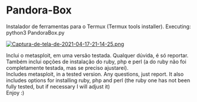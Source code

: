 # Pandora-Box
Instalador de ferramentas para o Termux (Termux tools installer).
Executing: python3 PandoraBox.py

[![Captura-de-tela-de-2021-04-17-21-14-25.png](https://i.postimg.cc/yxrJYdmr/Captura-de-tela-de-2021-04-17-21-14-25.png)](https://postimg.cc/tnWRB9mh)

Inclui o metasploit, em uma versão testada. Qualquer dúvida, é só reportar.
Também inclui opções de instalação do ruby, php e perl (a do ruby não foi completamente testada, mas se preciso ajustarei).
<br>
Includes metasploit, in a tested version. Any questions, just report.
It also includes options for installing ruby, php and perl (the ruby ​​one has not been fully tested, but if necessary I will adjust it)<br>
Enjoy :)


